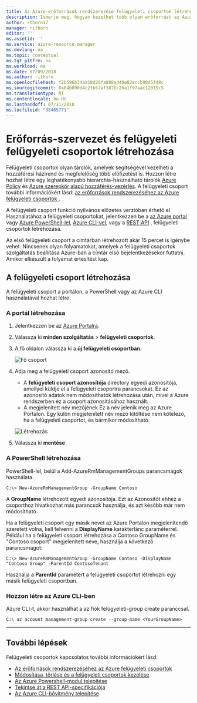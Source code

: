 ```yaml
---
title: Az Azure-erőforrások rendszerezése felügyeleti csoportok létrehozása a |} A Microsoft Docs
description: Ismerje meg, hogyan kezelhet több olyan erőforrást az Azure felügyeleti csoportok létrehozása.
author: rthorn17
manager: rithorn
editor: ''
ms.assetid: ''
ms.service: azure-resource-manager
ms.devlang: na
ms.topic: conceptual
ms.tgt_pltfrm: na
ms.workload: na
ms.date: 07/09/2018
ms.author: rithorn
ms.openlocfilehash: f2b596b34aa18d20fa888ad40e82eccb90d5fd8c
ms.sourcegitcommit: 0a84b090d4c2fb57af3876c26a1f97aac12015c5
ms.translationtype: MT
ms.contentlocale: hu-HU
ms.lasthandoff: 07/11/2018
ms.locfileid: "38465771"
---
```

# <a name="create-management-groups-for-resource-organization-and-management"></a>Erőforrás-szervezet és felügyeleti felügyeleti csoportok létrehozása
Felügyeleti csoportok olyan tárolók, amelyek segítségével kezelheti a hozzáférési házirend és megfelelőség több előfizetést is. Hozzon létre hozhat létre egy leghatékonyabb hierarchia-használható tárolók [Azure Policy](../azure-policy/azure-policy-introduction.md) és [Azure szerepkör alapú hozzáférés-vezérlés](../role-based-access-control/overview.md). A felügyeleti csoport további információkért lásd: [az erőforrások rendszerezéséhez az Azure felügyeleti csoportok ](management-groups-overview.md). 

A felügyeleti csoport funkció nyilvános előzetes verzióban érhető el. Használatához a felügyeleti csoportokat, jelentkezzen be a [az Azure portal](https://portal.azure.com) vagy [Azure PowerShell-lel](https://www.powershellgallery.com/packages/AzureRM.ManagementGroups/0.0.1-preview), [Azure CLI-vel](https://docs.microsoft.com/cli/azure/extension?view=azure-cli-latest#az_extension_list_available), vagy a [REST API](https://github.com/Azure/azure-rest-api-specs/tree/master/specification/managementgroups/resource-manager/Microsoft.Management/preview/2018-01-01-preview) , felügyeleti csoportok létrehozása.   

Az első felügyeleti csoport a címtárban létrehozott akár 15 percet is igénybe vehet. Nincsenek olyan folyamatokat, amelyek a felügyeleti csoportok szolgáltatás beállítása Azure-ban a címtár első bejelentkezésekor futtatni. Amikor elkészült a folyamat értesítést kap.  

## <a name="how-to-create-a-management-group"></a>A felügyeleti csoport létrehozása
A felügyeleti csoport a portálon, a PowerShell vagy az Azure CLI használatával hozhat létre.

### <a name="create-in-portal"></a>A portál létrehozása

1. Jelentkezzen be az [Azure Portalra](http://portal.azure.com).
2. Válassza ki **minden szolgáltatás** > **felügyeleti csoportok**.
3. A fő oldalon válassza ki a **új felügyeleti csoportban.** 

    ![Fő csoport](media/management-groups/main.png) 
4.  Adja meg a felügyeleti csoport azonosító mező. 
    - A **felügyeleti csoport azonosítója** directory egyedi azonosítója, amellyel küldje el a felügyeleti csoportra parancsokat. Ez az azonosító adatok nem módosíthatók létrehozása után, mivel a Azure rendszerben ez a csoport azonosításához használt. 
    - A megjelenített név mezőjének Ez a név jelenik meg az Azure Portalon. Egy külön megjelenített név mező kitöltése nem kötelező, ha a felügyeleti csoportot, és bármikor módosítható.  

    ![Létrehozás](media/management-groups/create_context_menu.png)  
5.  Válassza ki **mentése**


### <a name="create-in-powershell"></a>A PowerShell létrehozása
PowerShell-lel, belül a Add-AzureRmManagementGroups parancsmagok használata.   

```azurepowershell-interactive
C:\> New-AzureRmManagementGroup -GroupName Contoso 
```
A **GroupName** létrehozott egyedi azonosítója. Ezt az Azonosítót ehhez a csoporthoz hivatkozhat más parancsok használja, és azt később már nem módosítható.

Ha a felügyeleti csoport egy másik nevet az Azure Portalon megjelenítendő szeretett volna, kell felvenni a **DisplayName** karakterlánc paraméterrel. Például ha a felügyeleti csoport létrehozása a Contoso GroupName és "Contoso csoport" megjelenített neve, használja a következő parancsmagot: 

```azurepowershell-interactive
C:\> New-AzureRmManagementGroup -GroupName Contoso -DisplayName "Contoso Group" -ParentId ContosoTenant
``` 
Használja a **ParentId** paramétert a felügyeleti csoportot létrehozni egy másik felügyeleti csoportban.  

### <a name="create-in-azure-cli"></a>Hozzon létre az Azure CLI-ben
Azure CLI-t, akkor használhat a az fiók felügyeleti-group create paranccsal. 

```azure-cli
C:\ az account management-group create --group-name <YourGroupName>
``` 

---

## <a name="next-steps"></a>További lépések 
Felügyeleti csoportok kapcsolatos további információkért lásd: 
- [Az erőforrások rendszerezéséhez az Azure felügyeleti csoportok ](management-groups-overview.md)
- [Módosítása, törlése és a felügyeleti csoportok kezelése](management-groups-manage.md)
- [Az Azure Powershell-modul telepítése](https://www.powershellgallery.com/packages/AzureRM.ManagementGroups/0.0.1-preview)
- [Tekintse át a REST API-specifikációja](https://github.com/Azure/azure-rest-api-specs/tree/master/specification/managementgroups/resource-manager/Microsoft.Management/preview)
- [Az Azure CLI-bővítmény telepítése](https://docs.microsoft.com/cli/azure/extension?view=azure-cli-latest#az_extension_list_available)

